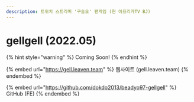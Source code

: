 ```yaml
---
description: 트위치 스트리머 '구슬요' 팬게임 (현 아프리카TV BJ)
---
```


# gellgell (2022.05)

{% hint style="warning" %}
Coming Soon!
{% endhint %}



{% embed url="https://gell.leaven.team" %}
웹사이트 (gell.leaven.team)
{% endembed %}

{% embed url="https://github.com/dokdo2013/beadyo97-gellgell" %}
GitHub (FE)
{% endembed %}

